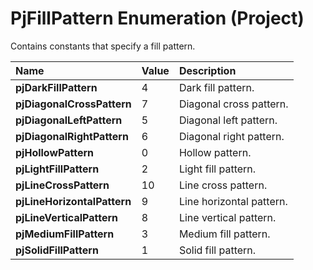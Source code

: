 
# PjFillPattern Enumeration (Project)

Contains constants that specify a fill pattern.



|**Name**|**Value**|**Description**|
|:-----|:-----|:-----|
| **pjDarkFillPattern**|4|Dark fill pattern.|
| **pjDiagonalCrossPattern**|7|Diagonal cross pattern.|
| **pjDiagonalLeftPattern**|5|Diagonal left pattern.|
| **pjDiagonalRightPattern**|6|Diagonal right pattern.|
| **pjHollowPattern**|0|Hollow pattern.|
| **pjLightFillPattern**|2|Light fill pattern.|
| **pjLineCrossPattern**|10|Line cross pattern.|
| **pjLineHorizontalPattern**|9|Line horizontal pattern.|
| **pjLineVerticalPattern**|8|Line vertical pattern.|
| **pjMediumFillPattern**|3|Medium fill pattern.|
| **pjSolidFillPattern**|1|Solid fill pattern.|
